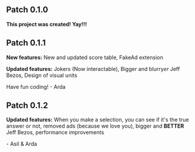 ## Patch 0.1.0

**This project was created! Yay!!!**

## Patch 0.1.1

**New features:** New and updated score table, FakeAd extension

**Updated features:** Jokers (Now interactable), Bigger and blurry*er* Jeff Bezos, Design of visual units

Have fun coding! - Arda

## Patch 0.1.2

**Updated features:** When you make a selection, you can see if it's the true answer or not, removed ads (because we love you), bigger and **BETTER** Jeff Bezos, performance improvements

\- Asil & Arda
